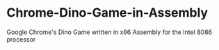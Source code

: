 # Chrome-Dino-Game-in-Assembly
Google Chrome's Dino Game written in x86 Assembly for the Intel 8086 processor
